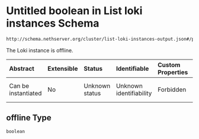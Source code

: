 # Untitled boolean in List loki instances Schema

```txt
http://schema.nethserver.org/cluster/list-loki-instances-output.json#/properties/instances/items/properties/offline
```

The Loki instance is offline.

| Abstract            | Extensible | Status         | Identifiable            | Custom Properties | Additional Properties | Access Restrictions | Defined In                                                                                          |
| :------------------ | :--------- | :------------- | :---------------------- | :---------------- | :-------------------- | :------------------ | :-------------------------------------------------------------------------------------------------- |
| Can be instantiated | No         | Unknown status | Unknown identifiability | Forbidden         | Allowed               | none                | [list-loki-instances-output.json\*](cluster/list-loki-instances-output.json "open original schema") |

## offline Type

`boolean`
